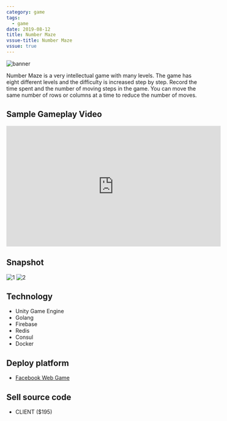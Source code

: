 ```yaml
---
category: game
tags:
  - game
date: 2019-08-12
title: Number Maze
vssue-title: Number Maze
vssue: true
---
```


![banner](https://github.com/themoonbear/www/raw/master/assets/numbermaze/banner.jpg)

Number Maze is a very intellectual game with many levels. The game has eight different levels and the difficulty is increased step by step. Record the time spent and the number of moving steps in the game. You can move the same number of rows or columns at a time to reduce the number of moves.

<!-- more -->

## Sample Gameplay Video

<iframe width="560" height="315" src="https://www.youtube.com/embed/mXJXSoB-03I" frameborder="0" allow="accelerometer; autoplay; encrypted-media; gyroscope; picture-in-picture" allowfullscreen></iframe>

## Snapshot

![1](https://github.com/themoonbear/www/raw/master/assets/numbermaze/1.jpg)
![2](https://github.com/themoonbear/www/raw/master/assets/numbermaze/2.jpg)

## Technology

+ Unity Game Engine
+ Golang
+ Firebase
+ Redis
+ Consul
+ Docker

## Deploy platform

+ [Facebook Web Game](https://apps.facebook.com/1054740734714750)

## Sell source code

+ CLIENT ($195)